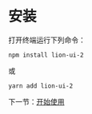 # 安装

打开终端运行下列命令：

```
npm install lion-ui-2
```

或

```
yarn add lion-ui-2
```

下一节：[开始使用](#/doc/get-started)